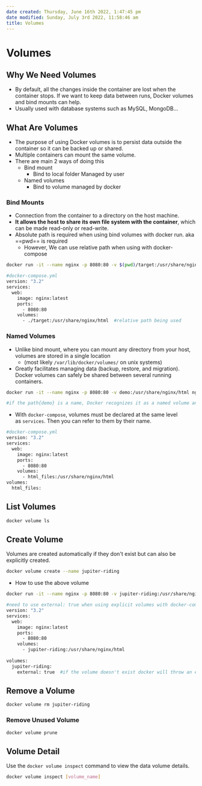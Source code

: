 ```yaml
---
date created: Thursday, June 16th 2022, 1:47:45 pm
date modified: Sunday, July 3rd 2022, 11:58:46 am
title: Volumes
---
```


# Volumes

## Why We Need Volumes

- By default, all the changes inside the container are lost when the container stops. If we want to keep data between runs, Docker volumes and bind mounts can help.
- Usually used with database systems such as MySQL, MongoDB…

## What Are Volumes

- The purpose of using Docker volumes is to persist data outside the container so it can be backed up or shared.
- Multiple containers can mount the same volume.
- There are main 2 ways of doing this
	- Bind mount
		- Bind to local folder Managed by user
	- Named volumes
		- Bind to volume managed by docker

### Bind Mounts

- Connection from the container to a directory on the host machine. 
- **It allows the host to share its own file system with the container**, which can be made read-only or read-write.
- Absolute path is required when using bind volumes with docker run. aka ==pwd== is required
	- However, We can use relative path when using with docker-compose

```bash
docker run -it --name nginx -p 8080:80 -v $(pwd)/target:/usr/share/nginx/html nginx
```

```bash 
#docker-compose.yml
version: "3.2"
services:
  web:
    image: nginx:latest
    ports:
      - 8080:80
    volumes:
      - ./target:/usr/share/nginx/html  #relative path being used
```

### Named Volumes

- Unlike bind mount, where you can mount any directory from your host, volumes are stored in a single location
	- (most likely `/var/lib/docker/volumes/` on unix systems)
- Greatly facilitates managing data (backup, restore, and migration). Docker volumes can safely be shared between several running containers.

```bash
docker run -it --name nginx -p 8080:80 -v demo:/usr/share/nginx/html nginx

#if the path{demo} is a name, Docker recognizes it as a named volume and tries to create it if it doesn't exist
```

- With `docker-compose`, volumes must be declared at the same level as `services`. Then you can refer to them by their name.

```bash 
#docker-compose.yml
version: "3.2"
services:
  web:
    image: nginx:latest
    ports:
      - 8080:80
    volumes:
      - html_files:/usr/share/nginx/html
volumes:
  html_files:
```

## List Volumes

```bash
docker volume ls
```

## Create Volume

Volumes are created automatically if they don't exist but can also be explicitly created.

```bash
docker volume create --name jupiter-riding
```

- How to use the above volume

```bash
docker run -it --name nginx -p 8080:80 -v jupiter-riding:/usr/share/nginx/html nginx
```

```bash
#need to use external: true when using explicit volumes with docker-compose
version: "3.2"
services:
  web:
    image: nginx:latest
    ports:
      - 8080:80
    volumes:
      - jupiter-riding:/usr/share/nginx/html
 
volumes:
  jupiter-riding:
    external: true  #if the volume doesn't exist docker will throw an error
```

## Remove a Volume

```bash
docker volume rm jupiter-riding
```

### Remove Unused Volume

```bash
docker volume prune
```

## Volume Detail

Use the `docker volume inspect` command to view the data volume details.

```bash
docker volume inspect [volume_name]
```
